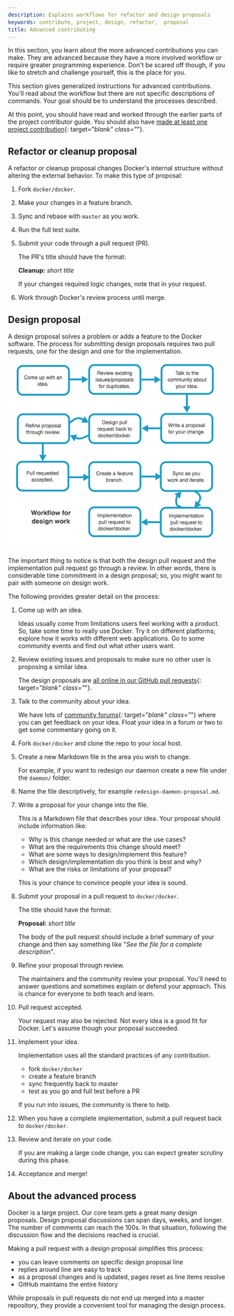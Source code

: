 ```yaml
---
description: Explains workflows for refactor and design proposals
keywords: contribute, project, design, refactor,  proposal
title: Advanced contributing
---
```


In this section, you learn about the more advanced contributions you can make.
They are advanced because they have a more involved workflow or require greater
programming experience. Don't be scared off though, if you like to stretch and
challenge yourself, this is the place for you.

This section gives generalized instructions for advanced contributions. You'll
read about the workflow but there are not specific descriptions of commands.
Your goal should be to understand the processes described.

At this point, you should have read and worked through the earlier parts of
the project contributor guide. You should also have
[made at least one project contribution](make-a-contribution/){: target="_blank" class="_"}.

## Refactor or cleanup proposal

A refactor or cleanup proposal changes Docker's internal structure without
altering the external behavior. To make this type of proposal:

1. Fork `docker/docker`.

2. Make your changes in a feature branch.

3. Sync and rebase with `master` as you work.

3. Run the full test suite.

4. Submit your code through a pull request (PR).

    The PR's title should have the format:

    **Cleanup:** _short title_

    If your changes required logic changes, note that in your request.

5. Work through Docker's review process until merge.


## Design proposal

A design proposal solves a problem or adds a feature to the Docker software.
The process for submitting design proposals requires two pull requests, one
for the design and one for the implementation.

![Simple process](images/proposal.png)

The important thing to notice is that both the design pull request and the
implementation pull request go through a review. In other words, there is
considerable time commitment in a design proposal; so, you might want to pair
with someone on design work.

The following provides greater detail on the process:

1.  Come up with an idea.

    Ideas usually come from limitations users feel working with a product. So,
    take some time to really use Docker. Try it on different platforms; explore
    how it works with different web applications. Go to some community events
    and find out what other users want.

2.  Review existing issues and proposals to make sure no other user is proposing a similar idea.

    The design proposals are
    [all online in our GitHub pull requests](https://github.com/docker/docker/pulls?q=is%3Aopen+is%3Apr+label%3Akind%2Fproposal){: target="_blank" class="_"}.

3.  Talk to the community about your idea.

    We have lots of [community forums](https://forums.docker.com){: target="_blank" class="_"}
    where you can get feedback on your idea. Float your idea in a forum or two
    to get some commentary going on it.

4. Fork `docker/docker` and clone the repo to your local host.

5. Create a new Markdown file in the area you wish to change.

    For example, if you want to redesign our daemon create a new file under the
    `daemon/` folder.

6. Name the file descriptively, for example `redesign-daemon-proposal.md`.

7. Write a proposal for your change into the file.

    This is a Markdown file that describes your idea. Your proposal
    should include information like:

    * Why is this change needed or what are the use cases?
    * What are the requirements this change should meet?
    * What are some ways to design/implement this feature?
    * Which design/implementation do you think is best and why?
    * What are the risks or limitations of your proposal?

    This is your chance to convince people your idea is sound.

8. Submit your proposal in a pull request to `docker/docker`.

    The title should have the format:

    **Proposal:** _short title_

    The body of the pull request should include a brief summary of your change
    and then say something like "_See the file for a complete description_".

9. Refine your proposal through review.

    The maintainers and the community review your proposal. You'll need to
    answer questions and sometimes explain or defend your approach. This is
    chance for everyone to both teach and learn.

10. Pull request accepted.

    Your request may also be rejected. Not every idea is a good fit for Docker.
    Let's assume though your proposal succeeded.

11. Implement your idea.

    Implementation uses all the standard practices of any contribution.

    * fork `docker/docker`
    * create a feature branch
    * sync frequently back to master
    * test as you go and full test before a PR

    If you run into issues, the community is there to help.

12. When you have a complete implementation, submit a pull request back to `docker/docker`.

13. Review and iterate on your code.

    If you are making a large code change, you can expect greater scrutiny
    during this phase.

14. Acceptance and merge!

## About the advanced process

Docker is a large project. Our core team gets a great many design proposals.
Design proposal discussions can span days, weeks, and longer. The number of comments can reach the 100s.
In that situation, following the discussion flow and the decisions reached is crucial.

Making a pull request with a design proposal simplifies this process:

* you can leave comments on specific design proposal line
* replies around line are easy to track
* as a proposal changes and is updated, pages reset as line items resolve
* GitHub maintains the entire history

While proposals in pull requests do not end up merged into a master repository, they provide a convenient tool for managing the design process.

